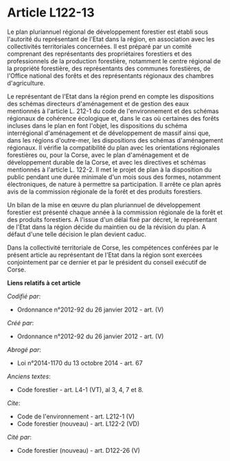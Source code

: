 # Article L122-13

Le plan pluriannuel régional de développement forestier est établi sous l'autorité du représentant de l'Etat dans la région,
en association avec les collectivités territoriales concernées. Il est préparé par un comité comprenant des représentants des
propriétaires forestiers et des professionnels de la production forestière, notamment le centre régional de la propriété
forestière, des représentants des communes forestières, de l'Office national des forêts et des représentants régionaux des
chambres d'agriculture. 

Le représentant de l'Etat dans la région prend en compte les dispositions des schémas directeurs d'aménagement et de gestion
des eaux mentionnés à l'article L. 212-1 du code de l'environnement et des schémas régionaux de cohérence écologique et, dans
le cas où certaines des forêts incluses dans le plan en font l'objet, les dispositions du schéma interrégional d'aménagement
et de développement de massif ainsi que, dans les régions d'outre-mer, les dispositions des schémas d'aménagement régionaux.
Il vérifie la compatibilité du plan avec les orientations régionales forestières ou, pour la Corse, avec le plan
d'aménagement et de développement durable de la Corse, et avec les directives et schémas mentionnés à l'article L. 122-2. Il
met le projet de plan à la disposition du public pendant une durée minimale d'un mois sous des formes, notamment
électroniques, de nature à permettre sa participation. Il arrête ce plan après avis de la commission régionale de la forêt et
des produits forestiers. 

Un bilan de la mise en œuvre du plan pluriannuel de développement forestier est présenté chaque année à la commission
régionale de la forêt et des produits forestiers. A l'issue d'un délai fixé par décret, le représentant de l'Etat dans la
région décide du maintien ou de la révision du plan. A défaut d'une telle décision le plan devient caduc. 

Dans la collectivité territoriale de Corse, les compétences conférées par le présent article au représentant de l'Etat dans
la région sont exercées conjointement par ce dernier et par le président du conseil exécutif de Corse.

**Liens relatifs à cet article**

_Codifié par_:

  - Ordonnance n°2012-92 du 26 janvier 2012 - art. (V)

_Créé par_:

  - Ordonnance n°2012-92 du 26 janvier 2012 - art. (V)

_Abrogé par_:

  - Loi n°2014-1170 du 13 octobre 2014 - art. 67

_Anciens textes_:

  - Code forestier - art. L4-1 (VT), al 3, 4, 7 et 8.

_Cite_:

  - Code de l'environnement - art. L212-1 (V)
  - Code forestier (nouveau) - art. L122-2 (VD)

_Cité par_:

  - Code forestier (nouveau) - art. D122-26 (V)
